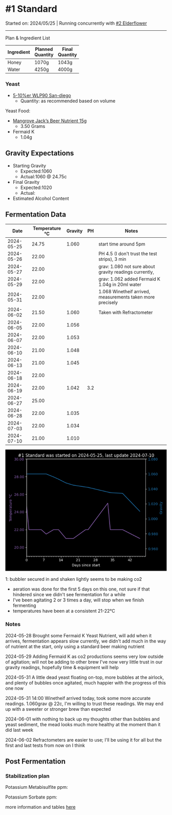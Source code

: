 <h1> #1 Standard </h1>

Started on: 2024/05/25 | Running concurrently with [#2 Elderflower](2_Elderflower.md)

<hr>

Plan & Ingredient List

| Ingredient | Planned<br/>Quantity | Final<br/>Quantity |
|------------|----------------------|--------------------|
| Honey      | 1070g                | 1043g              |
| Water      | 4250g                | 4000g              |

<h3>Yeast</h3>

- [5-10%er WLP90 San-diego](https://www.themaltmiller.co.uk/product/wlp090-san-diego-super-yeast/?v=79cba1185463)
    - Quantity: as recommended based on volume

Yeast Food:

- [Mangrove Jack’s Beer Nutrient 15g](https://www.themaltmiller.co.uk/product/mangrove-jacks-beer-nutrient-15g/?v=79cba1185463)
    - 3.50 Grams
- Fermaid K
    - 1.04g

<h2>Gravity Expectations</h2>

- Starting Gravity
    - Expected:1060
    - Actual:1060 @ 24.75c
- Final Gravity
    - Expected:1020
    - Actual:
- Estimated Alcohol Content

<h2>Fermentation Data</h2>

| Date       | Temperature  °C | Gravity | PH  | Notes                                                      |
|------------|-----------------|---------|-----|------------------------------------------------------------|
| 2024-05-25 | 24.75           | 1.060   |     | start time around 5pm                                      |
| 2024-05-26 | 22.00           |         |     | PH 4.5 (I don't trust the test strips), 3 min              |
| 2024-05-27 | 22.00           |         |     | grav: 1.080 not sure about gravity readings currently,     |
| 2024-05-29 | 22.00           |         |     | grav: 1.062 added Fermaid K 1.04g in 20ml water            |
| 2024-05-31 | 22.00           |         |     | 1.068 Winetheif arrived, measurements taken more precisely |
| 2024-06-02 | 21.50           | 1.060   |     | Taken with Refractometer                                   |
| 2024-06-05 | 22.00           | 1.056   |     |                                                            |
| 2024-06-07 | 22.00           | 1.053   |     |                                                            |
| 2024-06-10 | 21.00           | 1.048   |     |                                                            |
| 2024-06-13 | 21.00           | 1.045   |     |                                                            |
| 2024-06-18 | 22.00           |         |     |                                                            |
| 2024-06-19 | 22.00           | 1.042   | 3.2 |                                                            |
| 2024-06-27 | 25.00           |         |     |                                                            |
| 2024-06-28 | 22.00           | 1.035   |     |                                                            |
| 2024-07-03 | 22.00           | 1.034   |     |                                                            |
| 2024-07-10 | 21.00           | 1.010   |     |                                                            |

![1_Standard.png](1_Standard.png)

1: bubbler secured in and shaken lightly seems to be making co2

- aeration was done for the first 5 days on this one, not sure if that hindered since we didn't see fermentation for
  a while
- I've been agitating 2 or 3 times a day, will stop when we finish fermenting
- temperatures have been at a consistent 21-22°C

<h3> Notes </h3>

2024-05-28 Brought some Fermaid K Yeast Nutrient, will add when it arrives, fermentation appears slow currently,
we didn't add much in the way of nutrient at the start, only using a standard beer making nutrient

2024-05-29 Adding Fermaid K as co2 productions seems very low outside of agitation; will not be adding to other brew
I've now very little trust in our gravity readings, hopefully time & equipment will help

2024-05-31 A little dead yeast floating on-top, more bubbles at the airlock, and plenty of bubbles once agitated,
much happier with the progress of this one now

2024-05-31 14:00 Winetheif arrived today, took some more accurate readings. 1.060grav @ 22c, I'm willing to trust
these readings. We may end up with a sweeter or stronger brew than expected

2024-06-01 with nothing to back up my thoughts other than bubbles and yeast sediment, the mead looks much more healthy
at the moment than it did last week

2024-06-02 Refractometers are easier to use; I'll be using it for all but the first and last tests from now on I think

<h2>Post Fermentation</h2>

<h3>Stabilization plan</h3>

Potassium Metabisulfite ppm:

Potassium Sorbate ppm:

more information and tables [here](https://meadmaking.wiki/en/process/stabilization)
